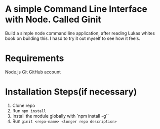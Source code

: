# A simple Command Line Interface with Node. Called Ginit

Build a simple node command line application, after reading Lukas whites book on building this. I hasd to try it out myself to see how it feels.

# Requirements

Node.js
Git
GitHub account

# Installation Steps(if necessary)

1. Clone repo
2. Run `npm install`
3. Install the module globally with `npm install -g``
4. Run `ginit <repo-name> <longer repo description>`
